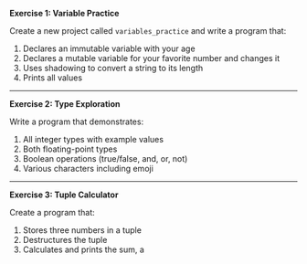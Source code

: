 **Exercise 1: Variable Practice**

Create a new project called `variables_practice` and write a program that:  
1. Declares an immutable variable with your age  
2. Declares a mutable variable for your favorite number and changes it  
3. Uses shadowing to convert a string to its length  
4. Prints all values  

---

**Exercise 2: Type Exploration**

Write a program that demonstrates:  
1. All integer types with example values  
2. Both floating-point types  
3. Boolean operations (true/false, and, or, not)  
4. Various characters including emoji  

---

**Exercise 3: Tuple Calculator**

Create a program that:  
1. Stores three numbers in a tuple  
2. Destructures the tuple  
3. Calculates and prints the sum, a
